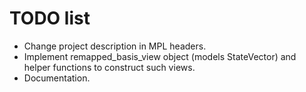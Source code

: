 TODO list
=========

* Change project description in MPL headers.
* Implement remapped_basis_view object (models StateVector) and helper functions
  to construct such views.
* Documentation.
